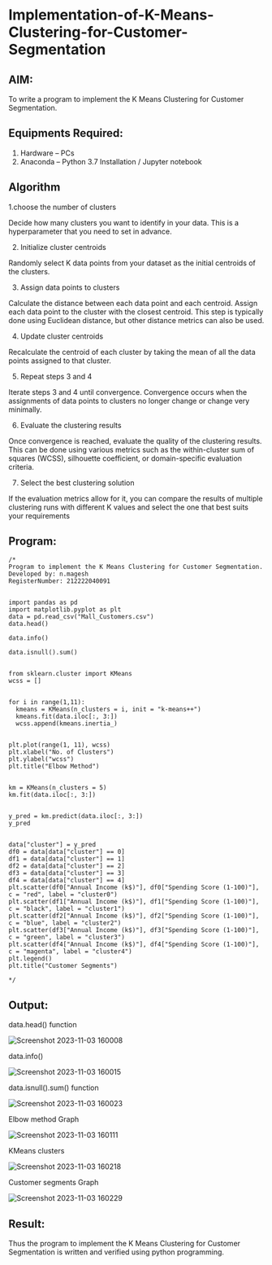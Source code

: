 # Implementation-of-K-Means-Clustering-for-Customer-Segmentation

## AIM:
To write a program to implement the K Means Clustering for Customer Segmentation.

## Equipments Required:
1. Hardware – PCs
2. Anaconda – Python 3.7 Installation / Jupyter notebook

## Algorithm
 1.choose the number of clusters

Decide how many clusters you want to identify in your data. This is a hyperparameter that you need to set in advance.

2.  Initialize cluster centroids

Randomly select K data points from your dataset as the initial centroids of the clusters.

3.  Assign data points to clusters

Calculate the distance between each data point and each centroid. Assign each data point to the cluster with the closest centroid. This step is typically done using Euclidean distance, but other distance metrics can also be used.

4.  Update cluster centroids

Recalculate the centroid of each cluster by taking the mean of all the data points assigned to that cluster.

5.  Repeat steps 3 and 4

Iterate steps 3 and 4 until convergence. Convergence occurs when the assignments of data points to clusters no longer change or change very minimally.

6.  Evaluate the clustering results

Once convergence is reached, evaluate the quality of the clustering results. This can be done using various metrics such as the within-cluster sum of squares (WCSS), silhouette coefficient, or domain-specific evaluation criteria.

7.   Select the best clustering solution

If the evaluation metrics allow for it, you can compare the results of multiple clustering runs with different K values and select the one that best suits your requirements

## Program:
```
/*
Program to implement the K Means Clustering for Customer Segmentation.
Developed by: n.magesh
RegisterNumber: 212222040091


import pandas as pd
import matplotlib.pyplot as plt
data = pd.read_csv("Mall_Customers.csv")
data.head()

data.info()

data.isnull().sum()


from sklearn.cluster import KMeans
wcss = []


for i in range(1,11):
  kmeans = KMeans(n_clusters = i, init = "k-means++")
  kmeans.fit(data.iloc[:, 3:])
  wcss.append(kmeans.inertia_)


plt.plot(range(1, 11), wcss)
plt.xlabel("No. of Clusters")
plt.ylabel("wcss")
plt.title("Elbow Method")


km = KMeans(n_clusters = 5)
km.fit(data.iloc[:, 3:])


y_pred = km.predict(data.iloc[:, 3:])
y_pred


data["cluster"] = y_pred
df0 = data[data["cluster"] == 0]
df1 = data[data["cluster"] == 1]
df2 = data[data["cluster"] == 2]
df3 = data[data["cluster"] == 3]
df4 = data[data["cluster"] == 4]
plt.scatter(df0["Annual Income (k$)"], df0["Spending Score (1-100)"], c = "red", label = "cluster0")
plt.scatter(df1["Annual Income (k$)"], df1["Spending Score (1-100)"], c = "black", label = "cluster1")
plt.scatter(df2["Annual Income (k$)"], df2["Spending Score (1-100)"], c = "blue", label = "cluster2")
plt.scatter(df3["Annual Income (k$)"], df3["Spending Score (1-100)"], c = "green", label = "cluster3")
plt.scatter(df4["Annual Income (k$)"], df4["Spending Score (1-100)"], c = "magenta", label = "cluster4")
plt.legend()
plt.title("Customer Segments")
  
*/
```

## Output:


data.head() function

![Screenshot 2023-11-03 160008](https://github.com/22008496/Implementation-of-K-Means-Clustering-for-Customer-Segmentation/assets/119476113/fea28098-4822-440a-860e-0585c18c83c0)

 data.info()

![Screenshot 2023-11-03 160015](https://github.com/22008496/Implementation-of-K-Means-Clustering-for-Customer-Segmentation/assets/119476113/7e731a47-0022-413e-a78e-0d8f0d085559)

 data.isnull().sum() function

![Screenshot 2023-11-03 160023](https://github.com/22008496/Implementation-of-K-Means-Clustering-for-Customer-Segmentation/assets/119476113/30f81154-b064-4744-97d2-438195307d6f)

Elbow method Graph

![Screenshot 2023-11-03 160111](https://github.com/22008496/Implementation-of-K-Means-Clustering-for-Customer-Segmentation/assets/119476113/648f40b1-ed16-4bde-8564-097108ee5796)

KMeans clusters

![Screenshot 2023-11-03 160218](https://github.com/22008496/Implementation-of-K-Means-Clustering-for-Customer-Segmentation/assets/119476113/0fca4a8f-17f3-4117-be8b-eebc01880840)

Customer segments Graph

![Screenshot 2023-11-03 160229](https://github.com/22008496/Implementation-of-K-Means-Clustering-for-Customer-Segmentation/assets/119476113/a524438f-6360-4e75-9231-f17baa822e37)




## Result:
Thus the program to implement the K Means Clustering for Customer Segmentation is written and verified using python programming.
